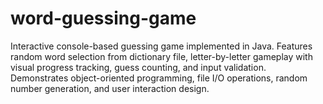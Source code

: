 # word-guessing-game
Interactive console-based guessing game implemented in Java. Features random word selection from dictionary file, letter-by-letter gameplay with visual progress tracking, guess counting, and input validation. Demonstrates object-oriented programming, file I/O operations, random number generation, and user interaction design.
